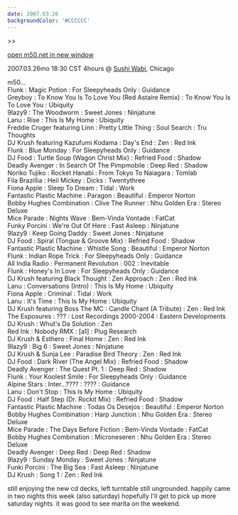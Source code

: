 ```yaml
---
date: 2007.03.26
backgroundColor: '#CCCCCC'
---
```


\>>

[open m50.net in new window  
](http://m50.net/)

2007.03.26mo 18:30 CST 4hours @ [Sushi Wabi](http://www.sushiwabi.com/), Chicago  

m50...  
Flunk : Magic Potion : For Sleepyheads Only : Guidance  
Greyboy : To Know You Is To Love You (Red Astaire Remix) : To Know You Is To Love You : Ubiquity  
9lazy9 : The Woodworm : Sweet Jones : Ninjatune  
Lanu : Rise : This Is My Home : Ubiquity  
Freddie Cruger featuring Linn : Pretty Little Thing : Soul Search : Tru Thoughts  
DJ Krush featuring Kazufumi Kodama : Day's End : Zen : Red Ink  
Flunk : Blue Monday : For Sleepyheads Only : Guidance  
DJ Food : Turtle Soup (Wagon Christ Mix) : Refried Food : Shadow  
Deadly Avenger : In Search Of The Pimpmobile : Deep Red : Shadow  
Noriko Tujiko : Rocket Hanabi : From Tokyo To Naiagara : Tomlab  
Fila Brazillia : Heil Mickey : Dicks : Twentythree  
Fiona Apple : Sleep To Dream : Tidal : Work  
Fantastic Plastic Machine : Paragon : Beautiful : Emperor Norton  
Bobby Hughes Combination : Clive The Runner : Nhu Golden Era : Stereo Deluxe  
Mice Parade : Nights Wave : Bem-Vinda Vontade : FatCat  
Funky Porcini : We're Out Of Here : Fast Asleep : Ninjatune  
9lazy9 : Keep Going Daddy : Sweet Jones : Ninjatune  
DJ Food : Spiral (Tongue & Groove Mix) : Refried Food : Shadow  
Fantastic Plastic Machine : Whistle Song : Beautiful : Emperor Norton  
Flunk : Indian Rope Trick : For Sleepyheads Only : Guidance  
All India Radio : Permanent Revolution : 002 : Inevitable  
Flunk : Honey's In Love : For Sleepyheads Only : Guidance  
DJ Krush featuring Black Thought : Zen Approach : Zen : Red Ink  
Lanu : Conversations (Intro) : This Is My Home : Ubiquity  
Fiona Apple : Criminal : Tidal : Work  
Lanu : It's Time : This Is My Home : Ubiquity  
DJ Krush featuring Boss The MC : Candle Chant (A Tribute) : Zen : Red Ink  
The Exposures : ??? : Lost Recordings 2000-2004 : Eastern Developments  
DJ Krush : Whut's Da Solution : Zen  
Red Ink : Nobody RMX : \[a1\] : Plug Research  
DJ Krush & Esthero : Final Home : Zen : Red Ink  
9lazy9 : Big 6 : Sweet Jones : Ninjatune  
DJ Krush & Sunja Lee : Paradise Bird Theory : Zen : Red Ink  
DJ Food : Dark River (The Angel Mix) : Refried Food : Shadow  
Deadly Avenger : The Quest Pt. 1 : Deep Red : Shadow  
Flunk : Your Koolest Smile : For Sleepyheads Only : Guidance  
Alpine Stars : Inter...???? : ???? : Guidance  
Lanu : Don't Stop : This Is My Home : Ubiquity  
DJ Food : Half Step (Dr. Rockit Mix) : Refried Food : Shadow  
Fantastic Plastic Machine : Todas Os Desejos : Beautiful : Emperor Norton  
Bobby Hughes Combination : Harp Junction : Nhu Golden Era : Stereo Deluxe  
Mice Parade : The Days Before Fiction : Bem-Vinda Vontade : FatCat  
Bobby Hughes Combination : Microneseren : Nhu Golden Era : Stereo Deluxe  
Deadly Avenger : Deep Red : Deep Red : Shadow  
9lazy9 : Sunday Monday : Sweet Jones : Ninjatune  
Funki Porcini : The Big Sea : Fast Asleep : Ninjatune  
DJ Krush : Song 1 : Zen : Red Ink  

still enjoying the new cd decks, left turntable still ungrounded. happily came in two nights this week (also saturday) hopefully I'll get to pick up more saturday nights. it was good to see marita on the weekend.
